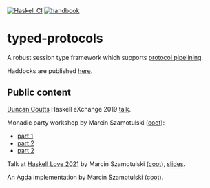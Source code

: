 [![Haskell CI](https://img.shields.io/github/actions/workflow/status/input-output-hk/typed-protocols/haskell.yml?branch=main&label=Build&style=for-the-badge)](https://github.com/input-output-hk/typed-protocols/actions/workflows/haskell.yml)
[![handbook](https://img.shields.io/badge/policy-Cardano%20Engineering%20Handbook-informational?style=for-the-badge)](https://input-output-hk.github.io/cardano-engineering-handbook)


typed-protocols
===============


A robust session type framework which supports [protocol pipelining][protocol-pipelining].

Haddocks are published [here][haddocks].


Public content
--------------

[Duncan Coutts][dcoutts] Haskell eXchange 2019 [talk][haskell-eXchange].

Monadic party workshop by Marcin Szamotulski ([coot]):
* [part 1][monadic-party-part-1]
* [part 2][monadic-party-part-2]
* [part 2][monadic-party-part-3]

Talk at [Haskell Love 2021][haskell-love] by Marcin Szamotulski ([coot]), [slides][haskell-love-slides].

An [Agda][typed-protocols-agda] implementation by Marcin Szamotulski ([coot]).


[protocol-pipelining]: https://www.wikiwand.com/en/Protocol_pipelining
[haskell-eXchange]: https://www.youtube.com/watch?v=kkynmgwa7gE
[monadic-party-part-1]: https://www.youtube.com/watch?v=j8gza2L61nM
[monadic-party-part-2]: https://www.youtube.com/watch?v=oV6KSl1srL8
[monadic-party-part-3]: https://www.youtube.com/watch?v=nOIQCRPwmPA
[haskell-love-slides]: https://coot.me/posts/typed-protocols-at-haskell-love.html
[haskell-love]: https://www.youtube.com/watch?v=EbK6VAqYh3g
[typed-protocols-agda]: https://coot.me/agda/posts.agda.typed-protocols.html
[coot]: https://github.com/coot
[dcoutts]: https://github.com/dcoutts
[haddocks]: https://input-output-hk.github.io/typed-protocols
